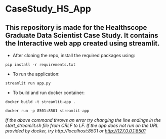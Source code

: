 # CaseStudy_HS_App

## This repository is made for the Healthscope Graduate Data Scientist Case Study. It contains the Interactive web app created using streamlit.


- After cloning the repo, install the required packages using:
  
```  
pip install -r requirements.txt
```
- To run the application:

```
streamlit run app.py
```

- To build and run docker container:

```
docker build -t streamlit-app .
```

```
docker run -p 8501:8501 streamlit-app
```

*If the above command throws an error try changing the line endings in the start_streamlit.sh file from CRLF to LF.*
*If the app does not run on the URL provided by docker, try http://localhost:8501 or http://127.0.0.1:8501*

